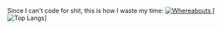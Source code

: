 Since I can't code for shit, this is how I waste my time:
<a href="https://linktr.ee/Azathothas"> <img src="https://user-images.githubusercontent.com/58171889/165875899-c3f07a33-bbe1-46d8-ace3-4750319f172a.jpg" title="Whereabouts"> <a/>
[![Top Langs](https://github-readme-stats.vercel.app/api/top-langs/?username=azathothas)]
